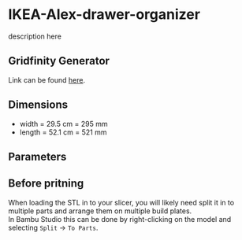 # IKEA-Alex-drawer-organizer

description here

## Gridfinity Generator

Link can be found [here](https://gridfinity.perplexinglabs.com/pr/grips/0/0).

## Dimensions

* width = 29.5 cm = 295 mm
* length = 52.1 cm = 521 mm

## Parameters

## Before pritning
When loading the STL in to your slicer, you will likely need split it in to multiple parts and arrange them on multiple build plates.\
In Bambu Studio this can be done by right-clicking on the model and selecting `Split` -> `To Parts`.
